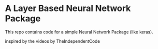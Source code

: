 # A Layer Based Neural Network Package

This repo contains code for a simple Neural Network Package (like keras).

inspired by the videos by TheIndependentCode
